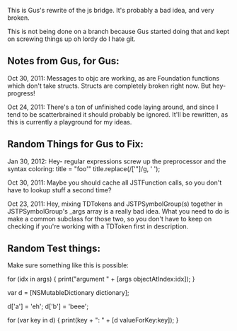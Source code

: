 This is Gus's rewrite of the js bridge.  It's probably a bad idea, and very broken.

This is not being done on a branch because Gus started doing that and kept on screwing things up oh lordy do I hate git.

## Notes from Gus, for Gus:

Oct 30, 2011:
Messages to objc are working, as are Foundation functions which don't take structs.  Structs are completely broken right now.  But hey- progress!

Oct 24, 2011:
There's a ton of unfinished code laying around, and since I tend to be scatterbrained it should probably be ignored.  It'll be rewritten, as this is currently a playground for my ideas.


## Random Things for Gus to Fix:

Jan 30, 2012:
Hey- regular expressions screw up the preprocessor and the syntax coloring:
title = "foo'"
title.replace(/['"]/g, ' ');

Oct 30, 2011:
Maybe you should cache all JSTFunction calls, so you don't have to lookup stuff a second time?

Oct 23, 2011:
Hey, mixing TDTokens and JSTPSymbolGroup(s) together in JSTPSymbolGroup's _args array is a really bad idea.  What you need to do is make a common subclass for those two, so you don't have to keep on checking if you're working with a TDToken first in description.



## Random Test things:

Make sure something like this is possible:

for (idx in args) {
    print("argument " + [args objectAtIndex:idx]);
}

var d = [NSMutableDictionary dictionary];

d['a'] = 'eh';
d['b'] = 'beee';

for (var key in d) {
    print(key + ": " + [d valueForKey:key]);
}
